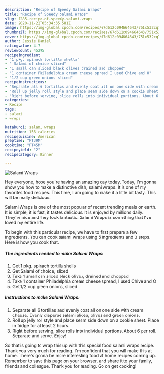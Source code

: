 ```yaml
---
description: "Recipe of Speedy Salami Wraps"
title: "Recipe of Speedy Salami Wraps"
slug: 1285-recipe-of-speedy-salami-wraps
date: 2020-11-22T05:34:35.581Z
image: https://img-global.cpcdn.com/recipes/67d612c094664643/751x532cq70/salami-wraps-recipe-main-photo.jpg
thumbnail: https://img-global.cpcdn.com/recipes/67d612c094664643/751x532cq70/salami-wraps-recipe-main-photo.jpg
cover: https://img-global.cpcdn.com/recipes/67d612c094664643/751x532cq70/salami-wraps-recipe-main-photo.jpg
author: Jessie Daniel
ratingvalue: 4.7
reviewcount: 45295
recipeingredient:
- "1 pkg. spinach tortilla shells"
- " Salami of choice sliced"
- "1 small can sliced black olives drained and chopped"
- "1 container Philadelphia cream cheese spread I used Chive and O"
- "1/2 cup green onions sliced"
recipeinstructions:
- "Separate all 6 tortillas and evenly coat all on one side with cream cheese.  Evenly disperse salami slices, olives and green onions."
- "Roll up jelly roll style and place seam side down on a cookie sheet. Place in fridge for at least 2 hours."
- "Right before serving, slice rolls into individual portions. About 6 per roll. Separate and serve. Enjoy!"
categories:
- Recipe
tags:
- salami
- wraps

katakunci: salami wraps 
nutrition: 156 calories
recipecuisine: American
preptime: "PT39M"
cooktime: "PT45M"
recipeyield: "2"
recipecategory: Dinner

---
```



![Salami Wraps](https://img-global.cpcdn.com/recipes/67d612c094664643/751x532cq70/salami-wraps-recipe-main-photo.jpg)

Hey everyone, hope you're having an amazing day today. Today, I'm gonna show you how to make a distinctive dish, salami wraps. It is one of my favorites food recipes. This time, I am going to make it a little bit tasty. This will be really delicious.



Salami Wraps is one of the most popular of recent trending meals on earth. It is simple, it is fast, it tastes delicious. It is enjoyed by millions daily. They're nice and they look fantastic. Salami Wraps is something that I've loved my entire life.


To begin with this particular recipe, we have to first prepare a few ingredients. You can cook salami wraps using 5 ingredients and 3 steps. Here is how you cook that.

<!--inarticleads1-->

##### The ingredients needed to make Salami Wraps:

1. Get 1 pkg. spinach tortilla shells
1. Get  Salami of choice, sliced
1. Take 1 small can sliced black olives, drained and chopped
1. Take 1 container Philadelphia cream cheese spread, I used Chive and O
1. Get 1/2 cup green onions, sliced




<!--inarticleads2-->

##### Instructions to make Salami Wraps:

1. Separate all 6 tortillas and evenly coat all on one side with cream cheese.  Evenly disperse salami slices, olives and green onions.
1. Roll up jelly roll style and place seam side down on a cookie sheet. Place in fridge for at least 2 hours.
1. Right before serving, slice rolls into individual portions. About 6 per roll. Separate and serve. Enjoy!




So that is going to wrap this up with this special food salami wraps recipe. Thank you very much for reading. I'm confident that you will make this at home. There's gonna be more interesting food at home recipes coming up. Remember to save this page on your browser, and share it to your family, friends and colleague. Thank you for reading. Go on get cooking!
